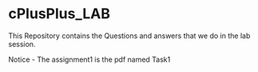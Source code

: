 # cPlusPlus_LAB

This Repository contains the Questions and answers that we do in the lab session.

Notice - The assignment1 is the pdf named Task1
